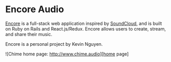 # Encore Audio

[Encore][encore] is a full-stack web application inspired by [SoundCloud][soundcloud],
and is built on Ruby on Rails and React.js/Redux. Encore allows users to create,
stream, and share their music.

Encore is a personal project by Kevin Nguyen.

![Chime home page: http://www.chime.audio][home page]

[encore]: http://www.encore-audio.us
[soundcloud]: http://soundcloud.com
